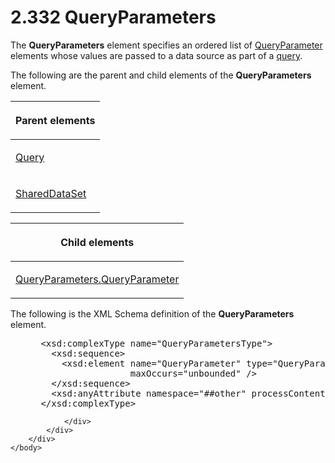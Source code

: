 <html dir="LTR" xmlns:mshelp="http://msdn.microsoft.com/mshelp" xmlns:ddue="http://ddue.schemas.microsoft.com/authoring/2003/5" xmlns:xlink="http://www.w3.org/1999/xlink" xmlns:tool="http://www.microsoft.com/tooltip">
    <head>
        <meta http-equiv="Content-Type" content="text/html; CHARSET=utf-8"></meta>
        <meta name="save" content="history"></meta>
        <title>2.332 QueryParameters</title>
        <xml>
            <mshelp:toctitle title="2.332 QueryParameters"></mshelp:toctitle>
            <mshelp:rltitle title="[MS-RDL]: QueryParameters"></mshelp:rltitle>
            <mshelp:keyword index="A" term="081969ed-8ea0-44b5-b492-6778820cda0f"></mshelp:keyword>
            <mshelp:attr name="DCSext.ContentType" value="open specification"></mshelp:attr>
            <mshelp:attr name="AssetID" value="081969ed-8ea0-44b5-b492-6778820cda0f"></mshelp:attr>
            <mshelp:attr name="TopicType" value="kbRef"></mshelp:attr>
            <mshelp:attr name="DCSext.Title" value="[MS-RDL]: QueryParameters" />
        </xml>
    </head>
    <body>
        <div id="header">
            <h1 class="heading">2.332 QueryParameters</h1>
        </div>
        <div id="mainSection">
            <div id="mainBody">
                <div id="allHistory" class="saveHistory"></div>
                <div id="sectionSection0" class="section" name="collapseableSection">
                    

<p>The <b>QueryParameters</b> element specifies an ordered list
of <a href="51130040-07dd-4ce6-88e8-fe6a2f411d07.htm">QueryParameter</a>
elements whose values are passed to a data source as part of a <a href="b2482b3f-74ab-4ca8-a9e5-c07955011743.htm#gt_37fbc661-f744-48fa-9d8e-f34513cab9c2">query</a>. </p>

<p>The following are the parent and child elements of the <b>QueryParameters</b>
element.</p>

<table>
 <thead>
  <tr>
   <th>
   <p>Parent elements</p>
   </th>
  </tr>
 </thead>
 <tr>
  <td>
  <p><a href="1d2b1998-e078-435f-8c03-a3d894a9843e.htm">Query</a></p>
  </td>
 </tr>
 <tr>
  <td>
  <p><a href="615af007-c5dd-4243-a406-4f1b45adc75c.htm">SharedDataSet</a></p>
  </td>
 </tr>
</table>

<p> </p>

<table>
 <thead>
  <tr>
   <th>
   <p>Child elements</p>
   </th>
  </tr>
 </thead>
 <tr>
  <td>
  <p><a href="3ce8d7fe-6f14-40dd-a079-2e8a2d0513c7.htm">QueryParameters.QueryParameter</a></p>
  </td>
 </tr>
</table>

<p>The following is the XML Schema definition of the <b>QueryParameters</b>
element.</p>

<dl>
<dd>
<div><pre> &lt;xsd:complexType name=&quot;QueryParametersType&quot;&gt;
   &lt;xsd:sequence&gt;
     &lt;xsd:element name=&quot;QueryParameter&quot; type=&quot;QueryParameterType&quot; 
                  maxOccurs=&quot;unbounded&quot; /&gt;
   &lt;/xsd:sequence&gt;
   &lt;xsd:anyAttribute namespace=&quot;##other&quot; processContents=&quot;skip&quot; /&gt;
 &lt;/xsd:complexType&gt;
</pre></div>
</dd></dl>


                </div>
            </div>
        </div>
    </body>
</html>